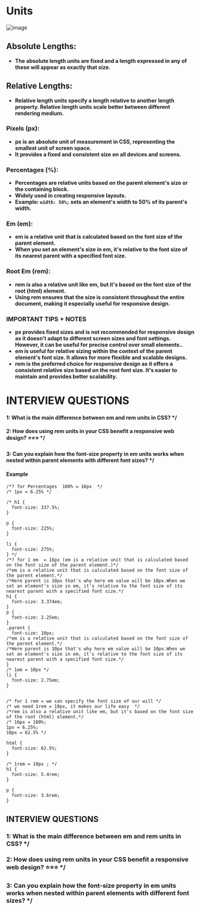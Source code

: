 # Units
![image](https://github.com/user-attachments/assets/b41f0089-7555-4360-8fe4-279e652a362b)

## Absolute Lengths:  
- **The absolute length units are fixed and a length expressed in any of these will appear as exactly that size.**

## Relative Lengths: 
- **Relative length units specify a length relative to another length property. Relative length units scale better between different rendering medium.**

### Pixels (px): 
- **px is an absolute unit of measurement in CSS, representing the smallest unit of screen space.**
- **It provides a fixed and consistent size on all devices and screens.**

### Percentages (%): 
- **Percentages are relative units based on the parent element's size or the containing block.**
- **Widely used in creating responsive layouts.**
- **Example: ```width: 50%;``` sets an element's width to 50% of its parent's width.**

### Em (em): 
- **em is a relative unit that is calculated based on the font size of the parent element.**
- **When you set an element's size in em, it's relative to the font size of its nearest parent with a specified font size.**

### Root Em (rem):
- **rem is also a relative unit like em, but it's based on the font size of the root (html) element.**
- **Using rem ensures that the size is consistent throughout the entire document, making it especially useful for responsive design.**

###  IMPORTANT TIPS + NOTES
- **px provides fixed sizes and is not recommended for responsive design as it doesn't adapt to different screen sizes and font settings. However, it can be useful for precise control over small elements..**
- **em is useful for relative sizing within the context of the parent element's font size. It allows for more flexible and scalable designs.**
- **rem is the preferred choice for responsive design as it offers a consistent relative size based on the root font size. It's easier to maintain and provides better scalability.**
# INTERVIEW QUESTIONS
#### 1: What is the main difference between em and rem units in CSS? */

#### 2: How does using rem units in your CSS benefit a responsive web design?  ⭐⭐⭐ */

#### 3: Can you explain how the font-size property in em units works when nested within parent elements with different font sizes? */
#### Example
```
/*? for Percentages  100% = 16px  */
/* 1px = 6.25% */

/* h1 {
  font-size: 337.5%;
}

p {
  font-size: 225%;
}

li {
  font-size: 275%;
} */
/*? for 1 em  = 16px (em is a relative unit that is calculated based on the font size of the parent element.)*/
/*em is a relative unit that is calculated based on the font size of the parent element.*/
/*Here parent is 10px that's why here em value will be 10px.When we set an element's size in em, it's relative to the font size of its nearest parent with a specified font size.*/
h1 {
  font-size: 3.374em;
}
p {
  font-size: 2.25em;
}
.parent {
  font-size: 10px;
/*em is a relative unit that is calculated based on the font size of the parent element.*/
/*Here parent is 10px that's why here em value will be 10px.When we set an element's size in em, it's relative to the font size of its nearest parent with a specified font size.*/
}
/* 1em = 10px */
li {
  font-size: 2.75em;
}


/* for 1 rem = we can specify the font size of our will */
/* we need 1rem = 10px, it makes our life easy  */
/*rem is also a relative unit like em, but it's based on the font size of the root (html) element.*/
/* 16px = 100%;
1px = 6.25%;
10px = 62.5% */

html {
  font-size: 62.5%;
}

/* 1rem = 10px ; */
h1 {
  font-size: 5.4rem;
}

p {
  font-size: 3.6rem;
}
```

## INTERVIEW QUESTIONS

### 1: What is the main difference between em and rem units in CSS? */
### 2: How does using rem units in your CSS benefit a responsive web design?  ⭐⭐⭐ */
### 3: Can you explain how the font-size property in em units works when nested within parent elements with different font sizes? */
